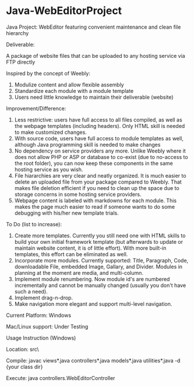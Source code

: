 # Java-WebEditorProject

Java Project: WebEditor featuring convenient maintenance and clean file hierarchy

Deliverable:

A package of website files that can be uploaded to any hosting service via FTP directly

Inspired by the concept of Weebly: 

1. Modulize content and allow flexible assembly
2. Standardize each module with a module template
3. Users need little knowledge to maintain their deliverable (website)

Improvement/Difference:

1. Less restrictive: users have full access to all files compiled, as well as the webpage templates (including headers). Only HTML skill is needed to make customized changes.
2. With source code, users have full access to module templates as well, although Java programming skill is needed to make changes
3. No dependency on service providers any more. Unlike Weebly where it does not allow PHP or ASP or database to co-exist (due to no-access to the root folder), you can now keep these components in the same hosting service as you wish.
4. File hiararchies are very clear and neatly organized. It is much easier to delete an uploaded file from your package compared to Weebly. That makes file deletion efficient if you need to clean up the space due to storage concerns in some hosting service providers.
5. Webpage content is labeled with markdowns for each module. This makes the page much easier to read if someone wants to do some debugging with his/her new template trials.

To Do (list to increase):

1. Create more templates. Currently you still need one with HTML skills to build your own initial framework template (but afterwards to update or maintain website content, it is of little effort). With more built-in templates, this effort can be eliminated as well.
2. Incorporate more modules. Currently supported: Title, Paragraph, Code, downloadable File, embedded Image, Gallary, and Divider. Modules in planning at the moment are media, and multi-column.
3. Implement module renumbering. Now module id's are numbered incrementally and cannot be manually changed (usually you don't have such a need).
4. Implement drag-n-drop.
5. Make navigation more elegant and support multi-level navigation.

Current Platform: Windows

Mac/Linux support: Under Testing

Usage Instruction (Windows)

  Location: src\
  
  Compile: javac views\*.java controllers\*.java models\*.java utilities\*.java -d {your class dir}
  
  Execute: java controllers.WebEditorController
